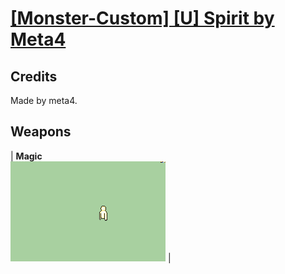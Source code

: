 # [\[Monster-Custom\] \[U\] Spirit by Meta4](./)
## Credits

Made by meta4.

## Weapons

| <b>Magic</b><br/><img alt="Magic animation" src="./6.%20Magic/Magic.gif"/> |

